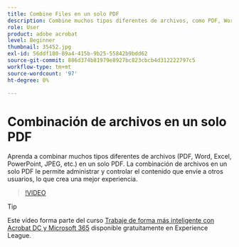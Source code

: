 ```yaml
---
title: Combine Files en un solo PDF
description: Combine muchos tipos diferentes de archivos, como PDF, Word, Excel, PowerPoint o JPEG en un solo PDF
role: User
product: adobe acrobat
level: Beginner
thumbnail: 35452.jpg
exl-id: 56ddf180-89a4-415b-9b25-55842b9bdd62
source-git-commit: 886d374b81979e8927bc823cbcb4d312222797c5
workflow-type: tm+mt
source-wordcount: '97'
ht-degree: 0%

---
```


# Combinación de archivos en un solo PDF

Aprenda a combinar muchos tipos diferentes de archivos (PDF, Word, Excel, PowerPoint, JPEG, etc.) en un solo PDF. La combinación de archivos en un solo PDF le permite administrar y controlar el contenido que envíe a otros usuarios, lo que crea una mejor experiencia.

>[!VIDEO](https://video.tv.adobe.com/v/35452?hidetitle=true)

>[!TIP]
>
>Este vídeo forma parte del curso [Trabaje de forma más inteligente con Acrobat DC y Microsoft 365](https://experienceleague.adobe.com/?recommended=Acrobat-U-1-2021.microsoft365) disponible gratuitamente en Experience League.
